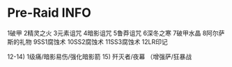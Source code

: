 # Pre-Raid INFO


1破甲
2精灵之火
3元素诅咒
4暗影诅咒
5鲁莽诅咒
6深冬之寒
7破甲水晶
8阿尔萨斯的礼物
9SS1腐蚀术
10SS2腐蚀术
11SS3腐蚀术
12LR印记


12-14) 1级痛/暗影易伤/强化暗影箭
15)    歼灭者/夜幕 （增强萨/狂暴战
